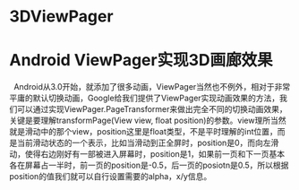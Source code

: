 # 3DViewPager
# Android ViewPager实现3D画廊效果
 
Android从3.0开始，就添加了很多动画，ViewPager当然也不例外，相对于非常平庸的默认切换动画，Google给我们提供了ViewPager实现动画效果的方法，我们可以通过实现ViewPager.PageTransformer来做出完全不同的切换动画效果，关键是要理解transformPage(View view, float position)的参数。view理所当然就是滑动中的那个view，position这里是float类型，不是平时理解的int位置，而是当前滑动状态的一个表示，比如当滑动到正全屏时，position是0，而向左滑动，使得右边刚好有一部被进入屏幕时，position是1，如果前一页和下一页基本各在屏幕占一半时，前一页的position是-0.5，后一页的posiotn是0.5，所以根据position的值我们就可以自行设置需要的alpha，x/y信息。
